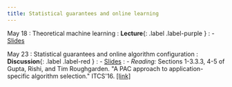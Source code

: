 ```yaml
---
title: Statistical guarantees and online learning
---
```


May 18
: Theoretical machine learning
  : **Lecture**{: .label .label-purple }
: - [Slides](https://vitercik.github.io/ml4algs/assets/slides/lecture12.pdf)

May 23
: Statistical guarantees and online algorithm configuration
  : **Discussion**{: .label .label-red }
: - [Slides](https://vitercik.github.io/ml4algs/assets/slides/lecture12.pdf)
: - *Reading:* Sections 1-3.3.3, 4-5 of Gupta, Rishi, and Tim Roughgarden. "A PAC approach to application-specific algorithm selection." ITCS'16. [[link]](https://arxiv.org/pdf/1511.07147.pdf)

